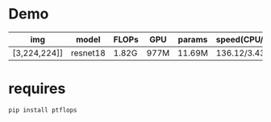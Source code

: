 

# Demo

img | model| FLOPs| GPU| params| speed(CPU/GPU)
---- | ---| ---| ---| ---| ---
[3,224,224]] | resnet18 | 1.82G | 977M| 11.69M| 136.12/3.43 ms


# requires
```bash
pip install ptflops
```

